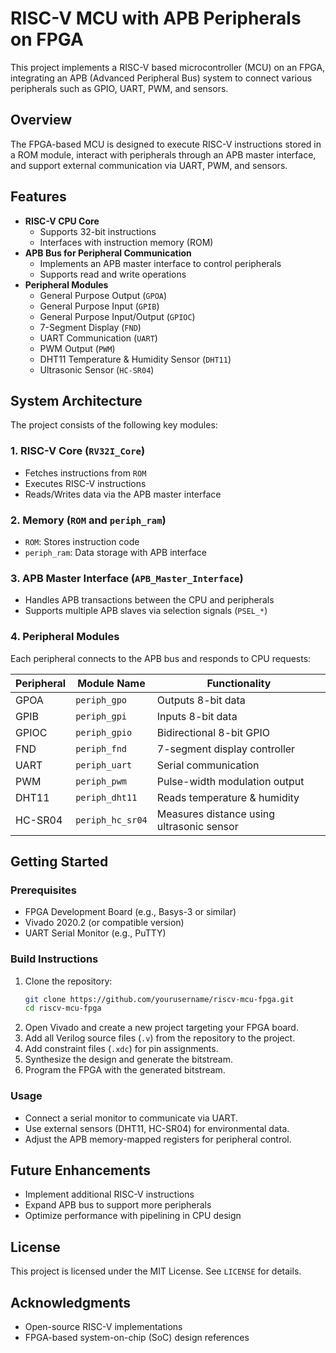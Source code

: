 # RISC-V MCU with APB Peripherals on FPGA

This project implements a RISC-V based microcontroller (MCU) on an FPGA, integrating an APB (Advanced Peripheral Bus) system to connect various peripherals such as GPIO, UART, PWM, and sensors.

## Overview
The FPGA-based MCU is designed to execute RISC-V instructions stored in a ROM module, interact with peripherals through an APB master interface, and support external communication via UART, PWM, and sensors.

## Features
- **RISC-V CPU Core**
  - Supports 32-bit instructions
  - Interfaces with instruction memory (ROM)
- **APB Bus for Peripheral Communication**
  - Implements an APB master interface to control peripherals
  - Supports read and write operations
- **Peripheral Modules**
  - General Purpose Output (`GPOA`)
  - General Purpose Input (`GPIB`)
  - General Purpose Input/Output (`GPIOC`)
  - 7-Segment Display (`FND`)
  - UART Communication (`UART`)
  - PWM Output (`PWM`)
  - DHT11 Temperature & Humidity Sensor (`DHT11`)
  - Ultrasonic Sensor (`HC-SR04`)

## System Architecture
The project consists of the following key modules:

### 1. **RISC-V Core (`RV32I_Core`)**
   - Fetches instructions from `ROM`
   - Executes RISC-V instructions
   - Reads/Writes data via the APB master interface

### 2. **Memory (`ROM` and `periph_ram`)**
   - `ROM`: Stores instruction code
   - `periph_ram`: Data storage with APB interface

### 3. **APB Master Interface (`APB_Master_Interface`)**
   - Handles APB transactions between the CPU and peripherals
   - Supports multiple APB slaves via selection signals (`PSEL_*`)

### 4. **Peripheral Modules**
Each peripheral connects to the APB bus and responds to CPU requests:

| Peripheral  | Module Name      | Functionality  |
|------------|----------------|---------------|
| GPOA       | `periph_gpo`    | Outputs 8-bit data |
| GPIB       | `periph_gpi`    | Inputs 8-bit data |
| GPIOC      | `periph_gpio`   | Bidirectional 8-bit GPIO |
| FND        | `periph_fnd`    | 7-segment display controller |
| UART       | `periph_uart`   | Serial communication |
| PWM        | `periph_pwm`    | Pulse-width modulation output |
| DHT11      | `periph_dht11`  | Reads temperature & humidity |
| HC-SR04    | `periph_hc_sr04` | Measures distance using ultrasonic sensor |

## Getting Started

### Prerequisites
- FPGA Development Board (e.g., Basys-3 or similar)
- Vivado 2020.2 (or compatible version)
- UART Serial Monitor (e.g., PuTTY)

### Build Instructions
1. Clone the repository:
   ```sh
   git clone https://github.com/yourusername/riscv-mcu-fpga.git
   cd riscv-mcu-fpga
   ```
2. Open Vivado and create a new project targeting your FPGA board.
3. Add all Verilog source files (`.v`) from the repository to the project.
4. Add constraint files (`.xdc`) for pin assignments.
5. Synthesize the design and generate the bitstream.
6. Program the FPGA with the generated bitstream.

### Usage
- Connect a serial monitor to communicate via UART.
- Use external sensors (DHT11, HC-SR04) for environmental data.
- Adjust the APB memory-mapped registers for peripheral control.

## Future Enhancements
- Implement additional RISC-V instructions
- Expand APB bus to support more peripherals
- Optimize performance with pipelining in CPU design

## License
This project is licensed under the MIT License. See `LICENSE` for details.

## Acknowledgments
- Open-source RISC-V implementations
- FPGA-based system-on-chip (SoC) design references
